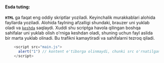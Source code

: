 #### Esda tuting:
**`HTML`** ga faqat eng oddiy skriptlar yoziladi. Keyinchalik murakkablari alohida fayllarda yoziladi. Alohida faylning afzalligi shundaki, brauzer uni yuklab oladi va   <a href="https://en.wikipedia.org/wiki/Web_cache">`keshda`</a> saqlaydi. Xuddi shu scriptga havola qilingan boshqa sahifalar uni yuklab olish o'rniga keshdan oladi, shuning uchun fayl aslida bir marta yuklab olinadi. Bu trafikni kamaytiradi va sahifalarni tezroq qiladi.

```JavaScript
    <script src="main.js">
      alert("1") // kontent e'tiborga olinmaydi, chunki src o'rnatilgan
    </script>
```